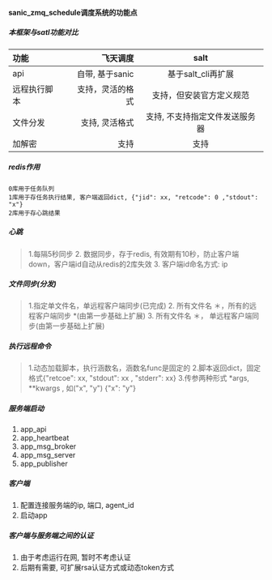#### sanic_zmq_schedule调度系统的功能点

##### 本框架与satl功能对比
| 功能| 飞天调度     |    salt | 
| :-------- | --------:| :--: |
| api       | 自带, 基于sanic | 基于salt_cli再扩展  |
| 远程执行脚本|   支持，灵活的格式| 支持，但安装官方定义规范 |
| 文件分发   | 支持, 灵活格式     | 支持, 不支持指定文件发送服务器| 
| 加解密   | 支持    | 支持| 

##### redis作用
    0库用于任务队列
    1库用于存任务执行结果, 客户端返回dict, {"jid": xx, "retcode": 0 ,"stdout": "x"}
    2库用于存心跳结果

##### 心跳
>   1.每隔5秒同步
     2.  数据同步，存于redis, 有效期有10秒，防止客户端down，客户端id自动从redis的2库失效
     3. 客户端id命名方式: ip
 
##### 文件同步(分发)
>    1.指定单文件名，单远程客户端同步(已完成)
     2. 所有文件名 ＊，所有的远程客户端同步 *(由第一步基础上扩展)
     3. 所有文件名 ＊， 单远程客户端同步(由第一步基础上扩展)

##### 执行远程命令
>1.动态加载脚本，执行涵数名，涵数名func是固定的
 2.脚本返回dict，固定格式{"retcoe": xx, "stdout": xx , "stderr": xx}
 3.传参两种形式 *args, **kwargs , 如("x", "y") {"x": "y"}

##### 服务端启动
1. app_api
2. app_heartbeat
3. app_msg_broker
4. app_msg_server
5. app_publisher

##### 客户端
1. 配置连接服务端的ip, 端口, agent_id
2. 启动app

##### 客户端与服务端之间的认证
1. 由于考虑运行在网, 暂时不考虑认证
2. 后期有需要, 可扩展rsa认证方式或动态token方式




